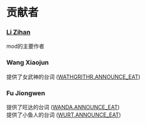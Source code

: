 # 贡献者

### [Li Zihan](https://github.com/HPLZH/)
mod的主要作者

### Wang Xiaojun
提供了女武神的台词 ([WATHGRITHR.ANNOUNCE_EAT](scripts/strings/cn/speech_wathgrithr.lua))

### Fu Jiongwen
提供了旺达的台词 ([WANDA.ANNOUNCE_EAT](scripts/strings/cn/speech_wanda.lua))  
提供了小鱼人的台词 ([WURT.ANNOUNCE_EAT](scripts/strings/cn/speech_wurt.lua))

